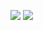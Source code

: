 ![](https://github.com/DaroOps/practicaModeladoEnCaja/blob/ejercicio_7/img/enunciado.png)
![](https://github.com/DaroOps/practicaModeladoEnCaja/blob/ejercicio_7/img/enunciado_2.png)